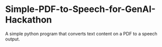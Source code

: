 # Simple-PDF-to-Speech-for-GenAI-Hackathon
A simple python program that converts text content on a PDF to a speech output.
